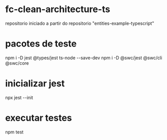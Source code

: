 # fc-clean-architecture-ts
repositorio iniciado a partir do repositorio "entities-example-typescript"

# pacotes de teste
npm i -D jest @types/jest ts-node --save-dev
npm i -D @swc/jest @swc/cli @swc/core

# inicializar jest
npx jest --init

# executar testes
npm test


